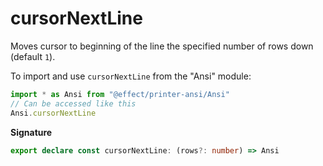 # cursorNextLine

Moves cursor to beginning of the line the specified number of rows down
(default `1`).

To import and use `cursorNextLine` from the "Ansi" module:

```ts
import * as Ansi from "@effect/printer-ansi/Ansi"
// Can be accessed like this
Ansi.cursorNextLine
```

**Signature**

```ts
export declare const cursorNextLine: (rows?: number) => Ansi
```
